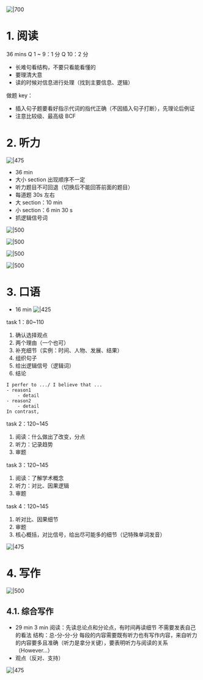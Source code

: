 ![|700](image/Pasted%20image%2020251007193902.png)
# 1. 阅读
36 mins
Q 1 ~ 9：1 分
Q 10：2 分
- 长难句看结构，不要只看能看懂的
- 要理清大意
- 读的时候对信息进行处理（找到主要信息、逻辑）

做题 key：
- 插入句子题要看好指示代词的指代正确（不因插入句子打断），先理论后例证
- 注意比较级、最高级
BCF


# 2. 听力
![|475](image/Pasted%20image%2020250917214144.png)
- 36 min
- 大小 section 出现顺序不一定
- 听力题目不可回退（切换后不能回答前面的题目）
- 每道题 30s 左右
- 大 section：10 min
- 小 section：6 min 30 s
- 抓逻辑信号词

![|500](image/Pasted%20image%2020250922180106.png)

![|500](image/Pasted%20image%2020250922180145.png)

![|500](image/Pasted%20image%2020250922180220.png)

![|500](image/Pasted%20image%2020250927161056.png)

# 3. 口语
- 16 min
![|425](image/Pasted%20image%2020250927162203.png)

task 1：80~110
1. 确认选择观点
2. 两个理由（一个也可）
3. 补充细节（实例：时间、人物、发展、结果）
4. 组织句子
5. 给出逻辑信号（逻辑词）
6. 结论

```text
I perfer to .../ I believe that ...
- reason1
	- detail
- reason2
	- detail
In contrast, 
```

task 2：120~145
1. 阅读：什么做出了改变，分点
2. 听力：记录趋势
3. 审题

task 3：120~145
1. 阅读：了解学术概念
2. 听力：对比、因果逻辑
3. 审题

task 4：120~145
1. 听对比、因果细节
2. 审题
3. 核心概括，对比信号，给出尽可能多的细节（记特殊单词发音）

![|475](image/Pasted%20image%2020250927210132.png)

# 4. 写作
![|500](image/Pasted%20image%2020250927210417.png)
## 4.1. 综合写作

- 29 min
3 min 阅读：先读总论点和分论点，有时间再读细节
不需要发表自己的看法
结构：总-分-分-分
每段的内容需要既有听力也有写作内容，来自听力的内容要多且准确（听力是拿分关键），要表明听力与阅读的关系（However...）
- 观点（反对、支持）

![|475](image/Pasted%20image%2020250928210811.png)